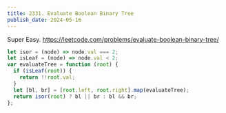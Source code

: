 ```yaml
---
title: 2331. Evaluate Boolean Binary Tree
publish_date: 2024-05-16
---
```


Super Easy. https://leetcode.com/problems/evaluate-boolean-binary-tree/

```js
let isor = (node) => node.val === 2;
let isLeaf = (node) => node.val < 2;
var evaluateTree = function (root) {
  if (isLeaf(root)) {
    return !!root.val;
  }
  let [bl, br] = [root.left, root.right].map(evaluateTree);
  return isor(root) ? bl || br : bl && br;
};
```
